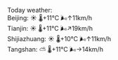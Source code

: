 Today weather:  
Beijing: ☀️   🌡️+11°C 🌬️↑11km/h  
Tianjin: ☀️   🌡️+11°C 🌬️↗19km/h  
Shijiazhuang: ☀️   🌡️+10°C 🌬️↑11km/h  
Tangshan: ⛅️  🌡️+11°C 🌬️→14km/h  
